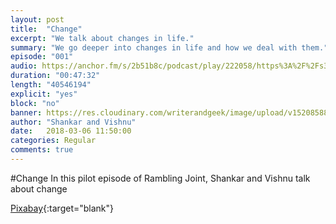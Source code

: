 ```yaml
---
layout: post
title:  "Change"
excerpt: "We talk about changes in life."
summary: "We go deeper into changes in life and how we deal with them."
episode: "001"
audio: https://anchor.fm/s/2b51b8c/podcast/play/222058/https%3A%2F%2Fs3-us-west-2.amazonaws.com%2Fanchor-audio-bank%2Fstaging%2F2018-2-6%2FEP001---Change-c9afddbce5e7e.m4a
duration: "00:47:32"
length: "40546194"
explicit: "yes"
block: "no"
banner: https://res.cloudinary.com/writerandgeek/image/upload/v1520858869/RamblingJoint-small.jpg
author: "Shankar and Vishnu"
date:   2018-03-06 11:50:00
categories: Regular
comments: true
---
```

#Change
In this pilot episode of Rambling Joint, Shankar and Vishnu talk about change

[Pixabay](https://pixabay.com/en/submarine-boat-sea-ocean-water-168884/){:target="blank"}
